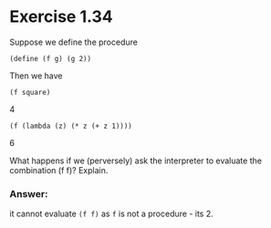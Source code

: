 # Exercise 1.34
Suppose we define the procedure

`(define (f g) (g 2))`

Then we have

`(f square)`

4

`(f (lambda (z) (* z (+ z 1))))`

6

What happens if we (perversely) ask the interpreter to evaluate the combination (f f)? Explain.

### Answer:
it cannot evaluate `(f f)` as `f` is not a procedure - its $2$.